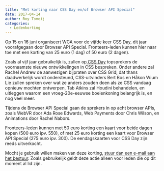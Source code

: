 ```yaml
---
title: "Met korting naar CSS Day en/of Browser API Special"
date: 2017-04-14
author: Roy Tomeij
categories: 
  - Ledenkorting
---
```

Op 15 en 16 juni organiseert WCA voor de vijfde keer CSS Day, dit jaar voorafgegaan door Browser API Special. Fronteers-leden kunnen hier naar toe met een korting van 25 euro (1 dag) of 50 euro (2 dagen).

Zoals al vijf jaar gebruikelijk is, zullen op[ CSS Day](https://cssday.nl/2017) topsprekers de voornaamste nieuwe ontwikkelingen in CSS bespreken. Onder andere zal Rachel Andrew de aanwezigen bijpraten over CSS Grid, dat thans daadwerkelijk wordt ondersteund, CSS-uitvinders Bert Bos en Håkon Wium Lie zullen spreken over wat ze anders zouden doen als ze CSS vandaag opnieuw mochten ontwerpen, Tab Atkins zal Houdini behandelen, en uitleggen waarom een vroeg-20e-eeuwse boeienkoning belangrijk is, en nog veel meer.

Tijdens de Browser API Special gaan de sprekers in op acht browser APIs, zoals WebVR door Ada Rose Edwards, Web Payments door Chris Wilson, en Animations door Rachel Nabors.

Fronteers-leden kunnen met 50 euro korting een kaart voor beide dagen kopen (500 euro ipv. 550), of met 25 euro korting een kaart voor Browser API Special (275 euro ipv. 300). De eendagskaarten voor CSS Day zijn reeds uitverkocht.

Mocht je gebruik willen maken van deze korting, [stuur dan een e-mail aan het bestuur](mailto:bestuur@lists.fronteers.nl). Zoals gebruikelijk geldt deze actie alleen voor leden die op dit moment al lid zijn.
